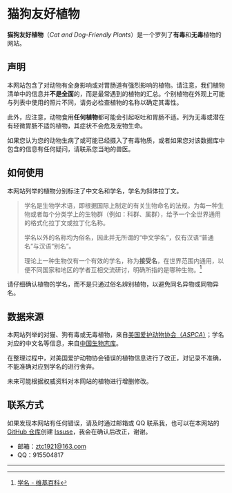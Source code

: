# 猫狗友好植物

**猫狗友好植物**（*Cat and Dog-Friendly Plants*）是一个罗列了**有毒**和**无毒**植物的网站。

## 声明

本网站包含了对动物有全身影响或对胃肠道有强烈影响的植物。请注意，我们植物清单中的信息并**不是全面**的，而是最常遇到的植物的汇总。个别植物在外观上可能与列表中使用的照片不同，请务必检查植物的名称以确定其毒性。

此外，应注意，动物食用**任何植物**都可能会引起呕吐和胃肠不适。列为无毒或潜在有轻微胃肠不适的植物，其症状不会危及宠物生命。

如果您认为您的动物生病了或可能已经摄入了有毒物质，或者如果您对该数据库中包含的信息有任何疑问，请联系您当地的兽医。

## 如何使用

本网站列举的植物分别标注了中文名和学名，学名为斜体拉丁文。

> 学名是生物学术语，即根据国际上制定的有关生物命名的法规，为每一种生物或者每个分类学上的生物群（例如：科群、属群），给予一个全世界通用的格式化拉丁文或拉丁化名称。
>
> 学名以外的名称均为俗名，因此并无所谓的“中文学名”，仅有汉语“普通名”与汉语“别名”。
>
> 理论上一种生物仅有一个有效的学名，称为**接受名**，在世界范围内通用，以便不同国家和地区的学者互相交流研讨，明确所指的是哪种生物。[^1]

请仔细确认植物的学名，而不是只通过俗名辨别植物，以避免同名异物或同物异名。

## 数据来源

本网站列举的对猫、狗有毒或无毒植物，来自[美国爱护动物协会（*ASPCA*）](https://www.aspca.org/)；学名对应的中文名等信息，来自[中国生物志库](https://species.sciencereading.cn/biology/v/biologicalIndex/122.html)。

在整理过程中，对美国爱护动物协会错误的植物信息进行了改正，对记录不准确，不能准确对应到学名的进行舍弃。

未来可能根据权威资料对本网站的植物进行增删修改。

## 联系方式

如果发现本网站有任何错误，请及时通过邮箱或 QQ 联系我，也可以在本网站的 [GitHub 仓库](https://github.com/WanZiCat/WanZiCat.github.io)创建 [Issuse](https://github.com/WanZiCat/WanZiCat.github.io/issues)，我会在确认后改正，谢谢。

- 邮箱：ztc1921@163.com
- QQ：915504817

---

[^1]:[学名 - 维基百科](https://zh.wikipedia.org/wiki/%E5%AD%B8%E5%90%8D)
